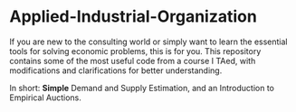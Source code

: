 # Applied-Industrial-Organization
If you are new to the consulting world or simply want to learn the essential tools for solving economic problems, this is for you. This repository contains some of the most useful code from a course I TAed, with modifications and clarifications for better understanding.  

In short: **Simple** Demand and Supply Estimation, and an Introduction to Empirical Auctions. 

